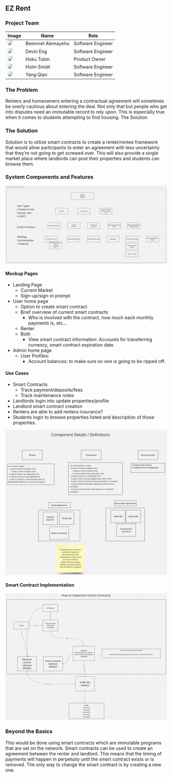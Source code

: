 ## EZ Rent

### Project Team

| Image                                                                                                                      | Name              | Role              |
|----------------------------------------------------------------------------------------------------------------------------|-------------------|-------------------|
| <img src="https://avatars.githubusercontent.com/u/97714392?s=96&v=4" style="border-radius:50%" width="100" height="auto" > | Beemnet Alemayehu | Software Engineer  |
| <img src="https://avatars.githubusercontent.com/u/89666809?s=96&v=4" style="border-radius:50%" width="100" height="auto">  | Devin Eng         | Software Engineer |
| <img src="https://avatars.githubusercontent.com/u/35468353?s=96&v=4" style="border-radius:50%" width="100" height="auto">  | Hoku Tobin        | Product Owner     |
| <img src="https://avatars.githubusercontent.com/u/5220099?s=96&v=4" style="border-radius:50%" width="100" height="auto">   | Holm Smidt        | Software Engineer |
| <img src="https://avatars.githubusercontent.com/u/46771381?s=96&v=4" style="border-radius:50%" width="100" height="auto">                           | Yang Qian         | Software Engineer |


### The Problem

Renters and homeowners entering a contractual agreement will sometimes be overly cautious about entering the deal. Not only that but people who get into disputes need an immutable record to rely upon. This is especially true when it comes to students attempting to find housing.
The Solution

### The Solution
Solution is to utilize smart contracts to create a renter/rentee framework that would allow participants to enter an agreement with less uncertainty that they’re not going to get screwed over. This will also provide a single market place where landlords can post their properties and students can browse them.

### System Components and Features

<img src="./docs/concept/system-components.png">

#### Mockup Pages

- Landing Page
  - Current Market
  - Sign-up/sign-in prompt
- User home page
  - Option to create smart contract
  - Brief overview of current smart contracts
    - Who is involved with the contract, how much each monthly payments is, etc… 
  - Renter
  - Both
    - View smart contract information: Accounts for transferring currency, smart contract expiration date.
- Admin home page
  - User Profiles:
    - Account balances: to make sure no one is going to be ripped off.

#### Use Cases


- Smart Contracts
  - Track payment/deposits/fees
  - Track maintenance notes
- Landlords login into update properties/profile
- Landlord smart contract creation
- Renters are able to add renters insurance?
- Students login to browse properties listed and description of those properties.

<img src="./docs/concept/component-definition.png">

#### Smart Contract Implementation

<img src="./docs/concept/smart-contract-implementation.png">

### Beyond the Basics

This would be done using smart contracts which are immutable programs that are set on the network. Smart contracts can be used to create an agreement between the renter and landlord. This means that the timing of payments will happen in perpetuity until the smart contract exists or is removed. The only way to change the smart contract is by creating a new one.
